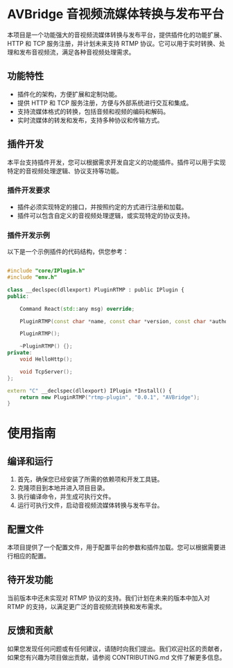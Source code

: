 # AVBridge 音视频流媒体转换与发布平台

本项目是一个功能强大的音视频流媒体转换与发布平台，提供插件化的功能扩展、HTTP 和 TCP 服务注册，并计划未来支持 RTMP 协议。它可以用于实时转换、处理和发布音视频流，满足各种音视频处理需求。

## 功能特性

- 插件化的架构，方便扩展和定制功能。
- 提供 HTTP 和 TCP 服务注册，方便与外部系统进行交互和集成。
- 支持流媒体格式的转换，包括音频和视频的编码和解码。
- 实时流媒体的转发和发布，支持多种协议和传输方式。

## 插件开发
本平台支持插件开发，您可以根据需求开发自定义的功能插件。插件可以用于实现特定的音视频处理逻辑、协议支持等功能。

### 插件开发要求

- 插件必须实现特定的接口，并按照约定的方式进行注册和加载。
- 插件可以包含自定义的音视频处理逻辑，或实现特定的协议支持。

### 插件开发示例

以下是一个示例插件的代码结构，供您参考：

```cpp

#include "core/IPlugin.h"
#include "env.h"

class __declspec(dllexport) PluginRTMP : public IPlugin {
public:

    Command React(std::any msg) override;

    PluginRTMP(const char *name, const char *version, const char *author);

    PluginRTMP();

    ~PluginRTMP() {};
private:
    void HelloHttp();

    void TcpServer();
};

extern "C" __declspec(dllexport) IPlugin *Install() {
    return new PluginRTMP("rtmp-plugin", "0.0.1", "AVBridge");
}
```
# 使用指南
## 编译和运行
1. 首先，确保您已经安装了所需的依赖项和开发工具链。
2. 克隆项目到本地并进入项目目录。
3. 执行编译命令，并生成可执行文件。
4. 运行可执行文件，启动音视频流媒体转换与发布平台。 
## 配置文件
本项目提供了一个配置文件，用于配置平台的参数和插件加载。您可以根据需要进行相应的配置。

## 待开发功能
当前版本中还未实现对 RTMP 协议的支持。我们计划在未来的版本中加入对 RTMP 的支持，以满足更广泛的音视频流转换和发布需求。

## 反馈和贡献
如果您发现任何问题或有任何建议，请随时向我们提出。我们欢迎社区的贡献者，如果您有兴趣为项目做出贡献，请参阅 CONTRIBUTING.md 文件了解更多信息。